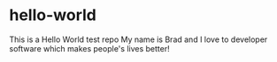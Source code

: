 # hello-world
This is a Hello World test repo
My name is Brad and I love to developer software which makes people's lives better!
